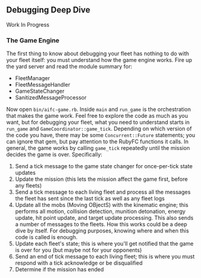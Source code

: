 ## Debugging Deep Dive
Work In Progress

### The Game Engine
The first thing to know about debugging your fleet has nothing to do with your
fleet itself: you must understand how the game engine works. Fire up the yard
server and read the module summary for:

* FleetManager
* FleetMessageHandler
* GameStateChanger
* SanitizedMessageProcessor

Now open `bin/aifc-game.rb`. Inside `main` and `run_game` is the orchestration
that makes the game work. Feel free to explore the code as much as you want, but
for debugging your fleet, what you need to understand starts in `run_game` and
`GameCoordinator::game_tick`. Depending on which version of the code you have,
there may be some `Concurrent::Future` statements; you can ignore that gem, but
pay attention to the RubyFC functions it calls. In general, the game works
by calling `game_tick` repeatedly until the mission decides the game is over.
Specifically:

1. Send a tick message to the game state changer for once-per-tick state updates
1. Update the mission (this lets the mission affect the game first, before any
fleets)
1. Send a tick message to each living fleet and process all the messages the
fleet has sent since the last tick as well as any fleet logs
1. Update all the mobs (Moving OBjectS) with the kinematic
engine; this performs all motion, collision detection, munition detonation,
energy update, hit point update, and target update processing. This also sends
a number of messages to the fleets. How this works could be a deep dive by
itself. For debugging purposes, knowing where and when this code is called is
enough.
1. Update each fleet's state; this is where you'll get notified that the game
is over for you (but maybe not for your opponents)
1. Send an end of tick message to each living fleet; this is where you must
respond with a tick acknowledge or be disqualified
1. Determine if the mission has ended
